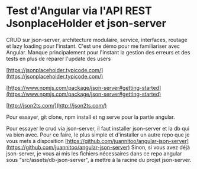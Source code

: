 # Test d'Angular via l'API REST JsonplaceHolder et json-server
CRUD sur json-server, architecture modulaire, service, interfaces, routage et lazy loading pour l'instant.
C'est une démo pour me familiariser avec Angular.
Manque principalement pour l'instant la gestion des erreurs et des tests en plus de réparer l'update des users

[https://jsonplaceholder.typicode.com/](https://jsonplaceholder.typicode.com/)

[https://www.npmjs.com/package/json-server#getting-started](https://www.npmjs.com/package/json-server#getting-started)

[http://json2ts.com/](http://json2ts.com/)

Pour essayer, git clone, npm install et ng serve pour la partie angular.

Pour essayer le crud via json-server, il faut installer json-server et la db qui va bien avec. Pour ce faire, le plus simple et d'installer un autre repo que je vous mets à disposition [https://github.com/juannitoo/angular-json-server](https://github.com/juannitoo/angular-json-server)
Sinon, si vous avez déjà json-server, je vous ai mis les fichiers nécessaires dans ce repo angular sous "src/assets/db-json-server", à mettre à la racine du projet json-server.

